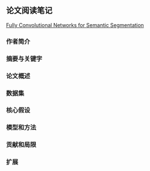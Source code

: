 ## 论文阅读笔记 
[Fully Convolutional Networks for Semantic Segmentation](https://arxiv.org/abs/1411.4038)

### 作者简介

### 摘要与关键字

### 论文概述

### 数据集

### 核心假设

### 模型和方法

### 贡献和局限

### 扩展

